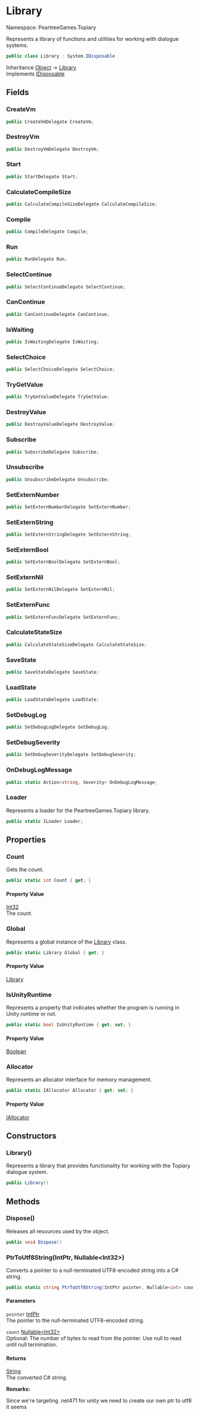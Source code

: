 # Library

Namespace: PeartreeGames.Topiary

Represents a library of functions and utilities for working with dialogue systems.

```csharp
public class Library : System.IDisposable
```

Inheritance [Object](https://docs.microsoft.com/en-us/dotnet/api/system.object) → [Library](./peartreegames.topiary.library.md)  
Implements [IDisposable](https://docs.microsoft.com/en-us/dotnet/api/system.idisposable)

## Fields

### **CreateVm**

```csharp
public CreateVmDelegate CreateVm;
```

### **DestroyVm**

```csharp
public DestroyVmDelegate DestroyVm;
```

### **Start**

```csharp
public StartDelegate Start;
```

### **CalculateCompileSize**

```csharp
public CalculateCompileSizeDelegate CalculateCompileSize;
```

### **Compile**

```csharp
public CompileDelegate Compile;
```

### **Run**

```csharp
public RunDelegate Run;
```

### **SelectContinue**

```csharp
public SelectContinueDelegate SelectContinue;
```

### **CanContinue**

```csharp
public CanContinueDelegate CanContinue;
```

### **IsWaiting**

```csharp
public IsWaitingDelegate IsWaiting;
```

### **SelectChoice**

```csharp
public SelectChoiceDelegate SelectChoice;
```

### **TryGetValue**

```csharp
public TryGetValueDelegate TryGetValue;
```

### **DestroyValue**

```csharp
public DestroyValueDelegate DestroyValue;
```

### **Subscribe**

```csharp
public SubscribeDelegate Subscribe;
```

### **Unsubscribe**

```csharp
public UnsubscribeDelegate Unsubscribe;
```

### **SetExternNumber**

```csharp
public SetExternNumberDelegate SetExternNumber;
```

### **SetExternString**

```csharp
public SetExternStringDelegate SetExternString;
```

### **SetExternBool**

```csharp
public SetExternBoolDelegate SetExternBool;
```

### **SetExternNil**

```csharp
public SetExternNilDelegate SetExternNil;
```

### **SetExternFunc**

```csharp
public SetExternFuncDelegate SetExternFunc;
```

### **CalculateStateSize**

```csharp
public CalculateStateSizeDelegate CalculateStateSize;
```

### **SaveState**

```csharp
public SaveStateDelegate SaveState;
```

### **LoadState**

```csharp
public LoadStateDelegate LoadState;
```

### **SetDebugLog**

```csharp
public SetDebugLogDelegate SetDebugLog;
```

### **SetDebugSeverity**

```csharp
public SetDebugSeverityDelegate SetDebugSeverity;
```

### **OnDebugLogMessage**

```csharp
public static Action<string, Severity> OnDebugLogMessage;
```

### **Loader**

Represents a loader for the PeartreeGames.Topiary library.

```csharp
public static ILoader Loader;
```

## Properties

### **Count**

Gets the count.

```csharp
public static int Count { get; }
```

#### Property Value

[Int32](https://docs.microsoft.com/en-us/dotnet/api/system.int32)  
The count.

### **Global**

Represents a global instance of the [Library](./peartreegames.topiary.library.md) class.

```csharp
public static Library Global { get; }
```

#### Property Value

[Library](./peartreegames.topiary.library.md)  

### **IsUnityRuntime**

Represents a property that indicates whether the program is running in Unity runtime or not.

```csharp
public static bool IsUnityRuntime { get; set; }
```

#### Property Value

[Boolean](https://docs.microsoft.com/en-us/dotnet/api/system.boolean)  

### **Allocator**

Represents an allocator interface for memory management.

```csharp
public static IAllocator Allocator { get; set; }
```

#### Property Value

[IAllocator](./peartreegames.topiary.iallocator.md)  

## Constructors

### **Library()**

Represents a library that provides functionality for working with the Topiary dialogue system.

```csharp
public Library()
```

## Methods

### **Dispose()**

Releases all resources used by the object.

```csharp
public void Dispose()
```

### **PtrToUtf8String(IntPtr, Nullable&lt;Int32&gt;)**

Converts a pointer to a null-terminated UTF8-encoded string into a C# string.

```csharp
public static string PtrToUtf8String(IntPtr pointer, Nullable<int> count)
```

#### Parameters

`pointer` [IntPtr](https://docs.microsoft.com/en-us/dotnet/api/system.intptr)  
The pointer to the null-terminated UTF8-encoded string.

`count` [Nullable&lt;Int32&gt;](https://docs.microsoft.com/en-us/dotnet/api/system.nullable-1)  
Optional: The number of bytes to read from the pointer. Use null to read until null termination.

#### Returns

[String](https://docs.microsoft.com/en-us/dotnet/api/system.string)  
The converted C# string.

**Remarks:**

Since we're targeting .net471 for unity we need to create our own ptr to utf8 it seems
